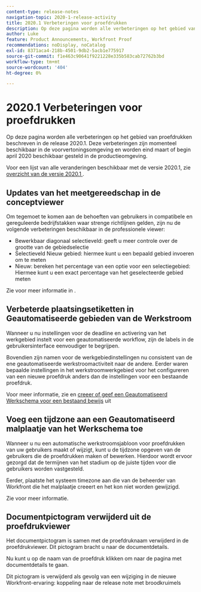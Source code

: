 ```yaml
---
content-type: release-notes
navigation-topic: 2020-1-release-activity
title: 2020.1 Verbeteringen voor proefdrukken
description: Op deze pagina worden alle verbeteringen op het gebied van proefdrukken beschreven in de release 2020.1. Deze verbeteringen zijn momenteel beschikbaar in de voorvertoningsomgeving en worden eind maart of begin april 2020 beschikbaar gesteld in de productieomgeving.
author: Luke
feature: Product Announcements, Workfront Proof
recommendations: noDisplay, noCatalog
exl-id: 8371aca4-218b-4501-9db2-5acb1e775917
source-git-commit: f1e463c90641f9221228e335b583cab72762b3bd
workflow-type: tm+mt
source-wordcount: '404'
ht-degree: 0%

---
```


# 2020.1 Verbeteringen voor proefdrukken

Op deze pagina worden alle verbeteringen op het gebied van proefdrukken beschreven in de release 2020.1. Deze verbeteringen zijn momenteel beschikbaar in de voorvertoningsomgeving en worden eind maart of begin april 2020 beschikbaar gesteld in de productieomgeving.

Voor een lijst van alle veranderingen beschikbaar met de versie 2020.1, zie [&#x200B; overzicht van de versie 2020.1 &#x200B;](../../../product-announcements/product-releases/2020.1-release-activity/2020-1-release-overview.md).

## Updates van het meetgereedschap in de conceptviewer

Om tegemoet te komen aan de behoeften van gebruikers in compatibele en gereguleerde bedrijfstakken waar strenge richtlijnen gelden, zijn nu de volgende verbeteringen beschikbaar in de professionele viewer:

* Bewerkbaar diagonaal selectieveld: geeft u meer controle over de grootte van de gebiedselectie
* Selectieveld Nieuw gebied: hiermee kunt u een bepaald gebied invoeren om te meten
* Nieuw: bereken het percentage van een optie voor een selectiegebied: Hiermee kunt u een exact percentage van het geselecteerde gebied meten

Zie voor meer informatie in .

## Verbeterde plaatsingsetiketten in Geautomatiseerde gebieden van de Werkstroom

Wanneer u nu instellingen voor de deadline en activering van het werkgebied instelt voor een geautomatiseerde workflow, zijn de labels in de gebruikersinterface eenvoudiger te begrijpen.

Bovendien zijn namen voor de werkgebiedinstellingen nu consistent van de ene geautomatiseerde werkstroomactiviteit naar de andere. Eerder waren bepaalde instellingen in het werkstroomwerkgebied voor het configureren van een nieuwe proefdruk anders dan de instellingen voor een bestaande proefdruk.

Voor meer informatie, zie en [&#x200B; creeer of geef een Geautomatiseerd Werkschema voor een bestaand bewijs &#x200B;](../../../review-and-approve-work/proofing/managing-proofs-within-workfront/create-edit-automated-workflow-existing-proof.md) uit

## Voeg een tijdzone aan een Geautomatiseerd malplaatje van het Werkschema toe

Wanneer u nu een automatische werkstroomsjabloon voor proefdrukken van uw gebruikers maakt of wijzigt, kunt u de tijdzone opgeven van de gebruikers die de proefdrukken maken of bewerken. Hierdoor wordt ervoor gezorgd dat de termijnen van het stadium op de juiste tijden voor die gebruikers worden vastgesteld.

Eerder, plaatste het systeem timezone aan die van de beheerder van Workfront die het malplaatje creeert en het kon niet worden gewijzigd.

Zie voor meer informatie.

## Documentpictogram verwijderd uit de proefdrukviewer

Het documentpictogram is samen met de proefdruknaam verwijderd in de proefdrukviewer. Dit pictogram bracht u naar de documentdetails.

Nu kunt u op de naam van de proefdruk klikken om naar de pagina met documentdetails te gaan.

Dit pictogram is verwijderd als gevolg van een wijziging in de nieuwe Workfront-ervaring: koppeling naar de release note met broodkruimels
